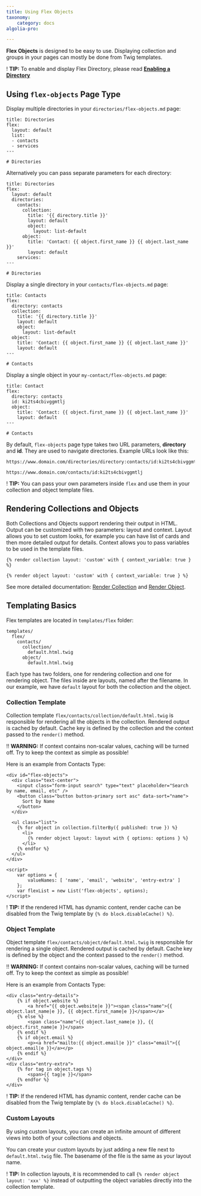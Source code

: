 ```yaml
---
title: Using Flex Objects
taxonomy:
    category: docs
algolia-pro:

---
```


**Flex Objects** is designed to be easy to use. Displaying collection and groups in your pages can mostly be done from Twig templates.

! **TIP:** To enable and display Flex Directory, please read **[Enabling a Directory](/advanced/flex/administration/introduction)**

## Using `flex-objects` Page Type

Display multiple directories in your `directories/flex-objects.md` page:

```text
title: Directories
flex:
  layout: default
  list:
  - contacts
  - services
---

# Directories
```

Alternatively you can pass separate parameters for each directory:

```text
title: Directories
flex:
  layout: default
  directories:
    contacts:
      collection:
        title: '{{ directory.title }}'
        layout: default
        object:
          layout: list-default
      object:
        title: 'Contact: {{ object.first_name }} {{ object.last_name }}'
        layout: default
    services:
---

# Directories
```

Display a single directory in your `contacts/flex-objects.md` page:

```text
title: Contacts
flex:
  directory: contacts
  collection:
    title: '{{ directory.title }}'
    layout: default
    object:
      layout: list-default
  object:
    title: 'Contact: {{ object.first_name }} {{ object.last_name }}'
    layout: default
---

# Contacts
```

Display a single object in your `my-contact/flex-objects.md` page:

```text
title: Contact
flex:
  directory: contacts
  id: ki2ts4cbivggmtlj
  object:
    title: 'Contact: {{ object.first_name }} {{ object.last_name }}'
    layout: default
---

# Contacts
```

By default, `flex-objects` page type takes two URL parameters, **directory** and **id**. They are used to navigate directories. Example URLs look like this:

```text
https://www.domain.com/directories/directory:contacts/id:ki2ts4cbivggmtlj

https://www.domain.com/contacts/id:ki2ts4cbivggmtlj
```

! **TIP:** You can pass your own parameters inside `flex` and use them in your collection and object template files.

## Rendering Collections and Objects

Both Collections and Objects support rendering their output in HTML. Output can be customized with two parameters: layout and context. Layout allows you to set custom looks, for example you can have list of cards and then more detailed output for details. Context allows you to pass variables to be used in the template files.

```twig
{% render collection layout: 'custom' with { context_variable: true } %}

{% render object layout: 'custom' with { context_variable: true } %}
```

See more detailed documentation: [Render Collection](/advanced/flex/using/collection#render) and [Render Object](/advanced/flex/using/object#render).

## Templating Basics

Flex templates are located in `templates/flex` folder:

```text
templates/
  flex/
    contacts/
      collection/
        default.html.twig
      object/
        default.html.twig
```

Each type has two folders, one for rendering collection and one for rendering object. The files inside are layouts, named after the filename. In our example, we have `default` layout for both the collection and the object.

### Collection Template

Collection template `flex/contacts/collection/default.html.twig` is responsible for rendering all the objects in the collection. Rendered output is cached by default. Cache key is defined by the collection and the context passed to the `render()` method.

!! **WARNING:** If context contains non-scalar values, caching will be turned off. Try to keep the context as simple as possible!

Here is an example from Contacts Type:
```twig
<div id="flex-objects">
  <div class="text-center">
    <input class="form-input search" type="text" placeholder="Search by name, email, etc" />
    <button class="button button-primary sort asc" data-sort="name">
      Sort by Name
    </button>
  </div>

  <ul class="list">
    {% for object in collection.filterBy({ published: true }) %}
      <li>
        {% render object layout: layout with { options: options } %}
      </li>
    {% endfor %}
  </ul>
</div>

<script>
    var options = {
        valueNames: [ 'name', 'email', 'website', 'entry-extra' ]
    };
    var flexList = new List('flex-objects', options);
</script>
```

! **TIP:** If the rendered HTML has dynamic content, render cache can be disabled from the Twig template by `{% do block.disableCache() %}`.

### Object Template

Object template `flex/contacts/object/default.html.twig` is responsible for rendering a single object. Rendered output is cached by default. Cache key is defined by the object and the context passed to the `render()` method.

!! **WARNING:** If context contains non-scalar values, caching will be turned off. Try to keep the context as simple as possible!

Here is an example from Contacts Type:
```twig
<div class="entry-details">
    {% if object.website %}
        <a href="{{ object.website|e }}"><span class="name">{{ object.last_name|e }}, {{ object.first_name|e }}</span></a>
    {% else %}
        <span class="name">{{ object.last_name|e }}, {{ object.first_name|e }}</span>
    {% endif %}
    {% if object.email %}
        <p><a href="mailto:{{ object.email|e }}" class="email">{{ object.email|e }}</a></p>
    {% endif %}
</div>
<div class="entry-extra">
    {% for tag in object.tags %}
        <span>{{ tag|e }}</span>
    {% endfor %}
</div>
```

! **TIP:** If the rendered HTML has dynamic content, render cache can be disabled from the Twig template by `{% do block.disableCache() %}`.

### Custom Layouts

By using custom layouts, you can create an infinite amount of different views into both of your collections and objects.

You can create your custom layouts by just adding a new file next to `default.html.twig` file. The basename of the file is the same as your layout name.

! **TIP:** In collection layouts, it is recommended to call `{% render object layout: 'xxx' %}` instead of outputting the object variables directly into the collection template.
